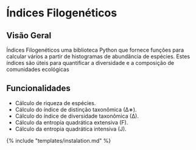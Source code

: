 # Índices Filogenéticos

## Visão Geral

Índices Filogenéticos uma biblioteca Python que fornece funções para calcular vários  a partir de histogramas de abundância de espécies. Estes índices são úteis para quantificar a diversidade e a composição de comunidades ecológicas

## Funcionalidades

- Cálculo de riqueza de espécies.
- Cálculo do índice de distinção taxonômica (∆∗).
- Cálculo do índice de diversidade taxonômica (∆).
- Cálculo da entropia quadrática extensiva (F).
- Cálculo da entropia quadrática intensiva (J).


{% include "templates/instalation.md" %}
